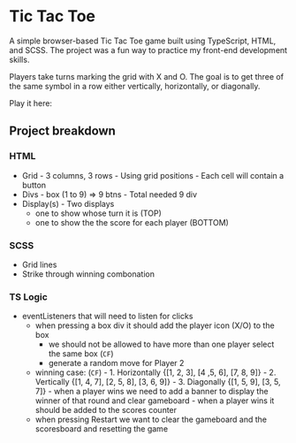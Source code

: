 # Tic Tac Toe 

A simple browser-based Tic Tac Toe game built using TypeScript, HTML, and SCSS. The project was a fun way to practice my front-end development skills.

Players take turns marking the grid with X and O. The goal is to get three of the same symbol in a row either vertically, horizontally, or diagonally.

Play it here: 

## Project breakdown

### HTML

-    Grid
    -    3 columns, 3 rows
    -    Using grid positions
    -    Each cell will contain a button
-    Divs
    -    box (1 to 9) => 9 btns
    -    Total needed 9 div
-    Display(s) 
    -  Two displays
        -  one to show whose turn it is (TOP)
        -  one to show the the score for each player (BOTTOM)
        
### SCSS
-   Grid lines 
-   Strike through winning combonation

### TS Logic

-   eventListeners that will need to listen for clicks
    -   when pressing a box div it should add the player icon (X/O) to the box
        - we should not be allowed to have more than one player select the same box 
        (`CF`)
        -   generate a random move for Player 2
    -   winning case: (`CF`)
            -  1. Horizontally {[1, 2, 3], [4 ,5, 6], [7, 8, 9]}
            -  2. Vertically {[1, 4, 7], [2, 5, 8], [3, 6, 9]}
            -  3. Diagonally {[1, 5, 9], [3, 5, 7]}
            -  when a player wins we need to add a banner to display the winner of that round and clear gameboard 
            -  when a player wins it should be added to the scores counter 
    -   when pressing Restart we want to clear the gameboard and the scoresboard and resetting the game
    

